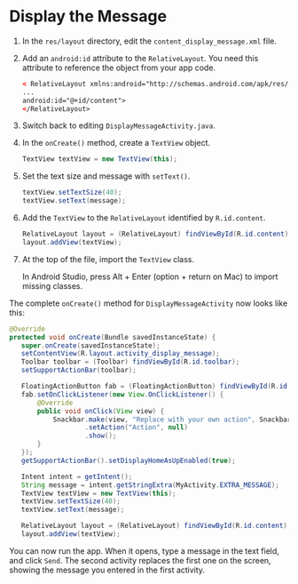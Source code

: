 # Display the Message

1.	In the `res/layout` directory, edit the `content_display_message.xml` file.

2.	Add an `android:id` attribute to the `RelativeLayout`. You need this attribute to reference the object from your app code.

	```xml
	< RelativeLayout xmlns:android="http://schemas.android.com/apk/res/android"
	...
	android:id="@+id/content">
	</RelativeLayout>
	```

3.	Switch back to editing `DisplayMessageActivity.java`.

4.	In the `onCreate()` method, create a `TextView` object.

	```java
	TextView textView = new TextView(this);
	```

5.	Set the text size and message with `setText()`.

	```java
	textView.setTextSize(40);
	textView.setText(message);
	```

6.	Add the `TextView` to the `RelativeLayout` identified by `R.id.content`.

	```java
	RelativeLayout layout = (RelativeLayout) findViewById(R.id.content);
	layout.addView(textView);
	```

7.	At the top of the file, import the `TextView` class.

	In Android Studio, press Alt + Enter (option + return on Mac) to import missing classes.

The complete `onCreate()` method for `DisplayMessageActivity` now looks like this:

```java
@Override
protected void onCreate(Bundle savedInstanceState) {
   super.onCreate(savedInstanceState);
   setContentView(R.layout.activity_display_message);
   Toolbar toolbar = (Toolbar) findViewById(R.id.toolbar);
   setSupportActionBar(toolbar);

   FloatingActionButton fab = (FloatingActionButton) findViewById(R.id.fab);
   fab.setOnClickListener(new View.OnClickListener() {
       @Override
       public void onClick(View view) {
           Snackbar.make(view, "Replace with your own action", Snackbar.LENGTH_LONG)
                   .setAction("Action", null)
                   .show();
       }
   });
   getSupportActionBar().setDisplayHomeAsUpEnabled(true);

   Intent intent = getIntent();
   String message = intent.getStringExtra(MyActivity.EXTRA_MESSAGE);
   TextView textView = new TextView(this);
   textView.setTextSize(40);
   textView.setText(message);

   RelativeLayout layout = (RelativeLayout) findViewById(R.id.content);
   layout.addView(textView);
```

You can now run the app. When it opens, type a message in the text field, and click `Send`. The second activity replaces the first one on the screen, showing the message you entered in the first activity.